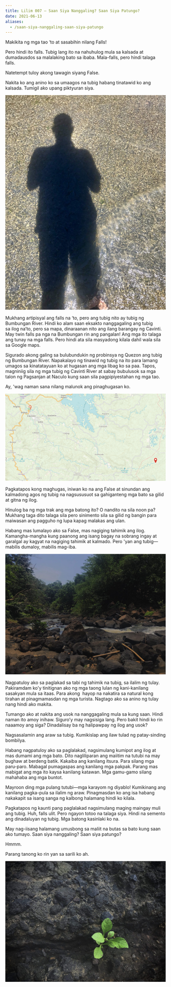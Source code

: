 ```yaml
---
title: Lilim 007 — Saan Siya Nanggaling? Saan Siya Patungo?
date: 2021-06-13
aliases:
  - /saan-siya-nanggaling-saan-siya-patungo
---
```

Makikita ng mga tao ‘to at sasabihin nilang Falls!

Pero hindi ito falls. Tubig lang ito na nahuhulog mula sa kalsada at dumadausdos sa malalaking bato sa ibaba. Mala-falls, pero hindi talaga falls.

Natetempt tuloy akong tawagin siyang False.

Nakita ko ang anino ko sa umaagos na tubig habang tinatawid ko ang kalsada. Tumigil ako upang piktyuran siya.

![Shadow](images/Anino.jpeg)

Mukhang artipisyal ang falls na ‘to, pero ang tubig nito ay tubig ng Bumbungan River. Hindi ko alam saan eksakto nanggagaling ang tubig sa ilog na’to, pero sa mapa, dinaraanan nito ang ilang barangay ng Cavinti. May twin falls pa nga na Bumbungan rin ang pangalan! Ang mga ito talaga ang tunay na mga falls. Pero hindi ata sila masyadong kilala dahil wala sila sa Google maps.

Sigurado akong galing sa bulubundukin ng probinsya ng Quezon ang tubig ng Bumbungan River. Napakalayo ng tinawid ng tubig na ito para lamang umagos sa kinatatayuan ko at hugasan ang mga libag ko sa paa. Tapos, magniniig sila ng mga tubig ng Cavinti River at sabay bubulusok sa mga talon ng Pagsanjan at Naculo kung saan sila pagpipiyestahan ng mga tao.

Ay, 'wag naman sana nilang malunok ang pinaghugasan ko.

![Bumbungan River](images/Bumbungan-River.png)

Pagkatapos kong maghugas, iniwan ko na ang False at sinundan ang kalmadong agos ng tubig na nagsususuot sa gahiganteng mga bato sa gilid at gitna ng ilog.

Hinulog ba ng mga trak ang mga batong ito? O nandito na sila noon pa? Mukhang taga dito talaga sila pero sinimento sila sa gilid ng bangin para maiwasan ang pagguho ng lupa kapag malakas ang ulan.

Habang mas lumalayo ako sa False, mas nagiging tahimik ang ilog. Kamangha-mangha kung paanong ang isang bagay na sobrang ingay at garalgal ay kagyat na nagiging tahimik at kalmado. Pero 'yan ang tubig—mabilis dumaloy, mabilis mag-iba.

![Rocks](images/Mga-bato.jpeg)

Nagpatuloy ako sa paglakad sa tabi ng tahimik na tubig, sa ilalim ng tulay. Pakiramdam ko'y tinitignan ako ng mga taong lulan ng kani-kanilang sasakyan mula sa itaas. Para akong  hayop na nakatira sa natural kong tirahan at pinagmamasdan ng mga turista. Nagtago ako sa anino ng tulay nang hindi ako makita.

Tumango ako at nakita ang usok na nanggagaling mula sa kung saan. Hindi naman ito amoy inihaw. Siguro’y may nagsisiga lang. Pero bakit hindi ko rin naaamoy ang siga? Dinadalisay ba ng halipawpay ng ilog ang usok?

Nagsasalamin ang araw sa tubig. Kumikislap ang ilaw tulad ng patay-sinding bombilya.

Habang nagpatuloy ako sa paglalakad, nagsimulang kumipot ang ilog at mas dumami ang mga bato. Dito nagliliparan ang maiitim na tutubi na may bughaw at berdeng batik. Kakaiba ang kanilang itsura. Para silang mga paru-paro. Mabagal pumagaspas ang kanilang mga pakpak. Parang mas mabigat ang mga ito kaysa kanilang katawan. Mga gamu-gamo silang mahahaba ang mga buntot.

Mayroon ding mga pulang tutubi—mga karayom ng diyablo! Kumikinang ang kanilang pagka-pula sa ilalim ng araw. Pinagmasdan ko ang isa habang nakakapit sa isang sanga ng kalbong halamang hindi ko kilala.

Pagkatapos ng kaunti pang paglalakad nagsimulang maging maingay muli ang tubig. Huh, falls ulit. Pero ngayon totoo na talaga siya. Hindi na semento ang dinadaluyan ng tubig. Mga batong kasinlaki ko na.

May nag-iisang halamang umusbong sa maliit na butas sa bato kung saan ako tumayo. Saan siya nanggaling? Saan siya patungo?

Hmmm.

Parang tanong ko rin yan sa sarili ko ah.

![Sprouting plant from the rocks](images/Simit.jpeg)